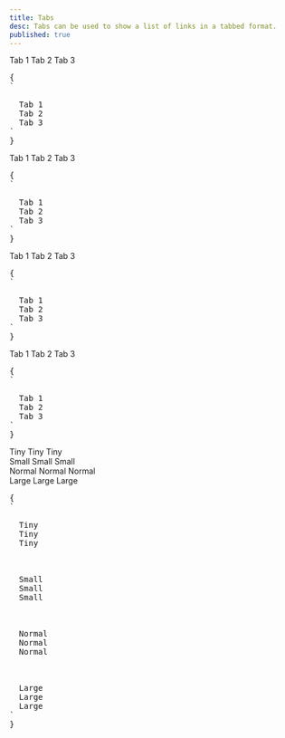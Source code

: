 ```yaml
---
title: Tabs
desc: Tabs can be used to show a list of links in a tabbed format.
published: true
---
```


<script>
  import Component from "@components/Component.svelte"
  import ClassTable from "@components/ClassTable.svelte"
  import { prefix } from '$lib/stores';
  import { replace } from '$lib/actions';
</script>

<ClassTable
data="{[
  { type:'component', class: 'tabs', desc: 'Container of tab items' },
  { type:'component', class: 'tab', desc: 'A tab item' },
  { type:'modifier', class: 'tab-active', desc: 'For the active tab' },
  { type:'modifier', class: 'tab-bordered', desc: 'Adds bottom border to tab item' },
  { type:'modifier', class: 'tab-lifted', desc: 'Adds lifted style to tab item' },
  { type:'modifier', class: 'tabs-boxed', desc: 'Adds a box style to tabs container' },
  { type:'responsive', class: 'tab-xs', desc: 'Shows tab in extra small size' },
  { type:'responsive', class: 'tab-sm', desc: 'Shows tab in small size' },
  { type:'responsive', class: 'tab-md', desc: 'Shows tab in medium (default) size' },
  { type:'responsive', class: 'tab-lg', desc: 'Shows tab in large size' },
]}"
/>

<Component title="Tabs">
<div class="tabs">
  <a class="tab">Tab 1</a> 
  <a class="tab tab-active">Tab 2</a> 
  <a class="tab">Tab 3</a>
</div>
<pre slot="html" use:replace={{ to: $prefix }}>{
`<div class="$$tabs">
  <a class="$$tab">Tab 1</a> 
  <a class="$$tab $$tab-active">Tab 2</a> 
  <a class="$$tab">Tab 3</a>
</div>`
}</pre>
</Component>

<Component title="Bordered">
<div class="tabs">
  <a class="tab tab-bordered">Tab 1</a> 
  <a class="tab tab-bordered tab-active">Tab 2</a> 
  <a class="tab tab-bordered">Tab 3</a>
</div>
<pre slot="html" use:replace={{ to: $prefix }}>{
`<div class="$$tabs">
  <a class="$$tab $$tab-bordered">Tab 1</a> 
  <a class="$$tab $$tab-bordered $$tab-active">Tab 2</a> 
  <a class="$$tab $$tab-bordered">Tab 3</a>
</div>`
}</pre>
</Component>

<Component title="Lifted">
<div class="tabs">
  <a class="tab tab-lifted">Tab 1</a> 
  <a class="tab tab-lifted tab-active">Tab 2</a> 
  <a class="tab tab-lifted">Tab 3</a>
</div>
<pre slot="html" use:replace={{ to: $prefix }}>{
`<div class="$$tabs">
  <a class="$$tab $$tab-lifted">Tab 1</a> 
  <a class="$$tab $$tab-lifted $$tab-active">Tab 2</a> 
  <a class="$$tab $$tab-lifted">Tab 3</a>
</div>`
}</pre>
</Component>

<Component title="Boxed">
<div class="tabs tabs-boxed">
  <a class="tab">Tab 1</a> 
  <a class="tab tab-active">Tab 2</a> 
  <a class="tab">Tab 3</a>
</div>
<pre slot="html" use:replace={{ to: $prefix }}>{
`<div class="$$tabs tabs-boxed">
  <a class="$$tab">Tab 1</a> 
  <a class="$$tab $$tab-active">Tab 2</a> 
  <a class="$$tab">Tab 3</a>
</div>`
}</pre>
</Component>

<Component title="Sizes">
<div class="flex flex-col items-center gap-6">
  <div class="tabs">
    <a class="tab tab-xs tab-lifted">Tiny</a> 
    <a class="tab tab-xs tab-lifted tab-active">Tiny</a> 
    <a class="tab tab-xs tab-lifted">Tiny</a>
  </div>
  <div class="tabs">
    <a class="tab tab-sm tab-lifted">Small</a> 
    <a class="tab tab-sm tab-lifted tab-active">Small</a> 
    <a class="tab tab-sm tab-lifted">Small</a>
  </div>
  <div class="tabs">
    <a class="tab tab-lifted">Normal</a> 
    <a class="tab tab-lifted tab-active">Normal</a> 
    <a class="tab tab-lifted">Normal</a>
  </div>
  <div class="tabs">
    <a class="tab tab-lg tab-lifted">Large</a> 
    <a class="tab tab-lg tab-lifted tab-active">Large</a> 
    <a class="tab tab-lg tab-lifted">Large</a>
  </div>
</div>
<pre slot="html" use:replace={{ to: $prefix }}>{
`<!-- xs -->
<div class="$$tabs">
  <a class="$$tab $$tab-xs $$tab-lifted">Tiny</a> 
  <a class="$$tab $$tab-xs $$tab-lifted $$tab-active">Tiny</a> 
  <a class="$$tab $$tab-xs $$tab-lifted">Tiny</a>
</div>
<!-- sm -->
<div class="$$tabs">
  <a class="$$tab $$tab-sm $$tab-lifted">Small</a> 
  <a class="$$tab $$tab-sm $$tab-lifted $$tab-active">Small</a> 
  <a class="$$tab $$tab-sm $$tab-lifted">Small</a>
</div>
<!-- md -->
<div class="$$tabs">
  <a class="$$tab $$tab-lifted">Normal</a> 
  <a class="$$tab $$tab-lifted $$tab-active">Normal</a> 
  <a class="$$tab $$tab-lifted">Normal</a>
</div>
<!-- lg -->
<div class="$$tabs">
  <a class="$$tab $$tab-lg $$tab-lifted">Large</a> 
  <a class="$$tab $$tab-lg $$tab-lifted $$tab-active">Large</a> 
  <a class="$$tab $$tab-lg $$tab-lifted">Large</a>
</div>`
}</pre>
</Component>
